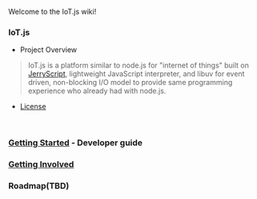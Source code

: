 Welcome to the IoT.js wiki!

### IoT.js
- Project Overview
> IoT.js is a platform similar to node.js for "internet of things" built on
> [JerryScript](https://github.com/Samsung/JerryScript), lightweight JavaScript interpreter,
> and libuv for event driven, non-blocking I/O model to provide same programming experience
> who already had with node.js.

- [License](https://github.com/Samsung/IoT.js/wiki/License)
<br>

### [Getting Started](https://github.com/Samsung/IoT.js/wiki/Getting-Started) - Developer guide
### [Getting Involved](https://github.com/Samsung/IoT.js/wiki/Getting-involved)
### Roadmap(TBD)